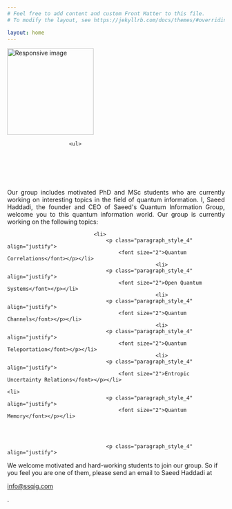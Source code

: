 ```yaml
---
# Feel free to add content and custom Front Matter to this file.
# To modify the layout, see https://jekyllrb.com/docs/themes/#overriding-theme-defaults

layout: home
---
```




<section id="about">
	<div class="container">
	  <div class="avatar">
		<img class="img-circle" src="{{ site.baseurl }}static/{{ site.avatar }}" alt="Responsive image" width="200" height="200">
	  </div>


                            
                        <ul>





<br><br><br><br>
 <p class="paragraph_style_4" align="justify">
Our group includes motivated PhD and MSc students who are currently working on interesting topics in the field of quantum information. I, Saeed Haddadi, the founder and CEO of Saeed's Quantum Information Group, welcome you to this quantum information world. Our group is currently working on the following topics: </p>


                                <li>
                                    <p class="paragraph_style_4" align="justify">
                                        <font size="2">Quantum Correlations</font></p></li>
					                                <li>
                                    <p class="paragraph_style_4" align="justify">
                                        <font size="2">Open Quantum Systems</font></p></li>
					                                <li>
                                    <p class="paragraph_style_4" align="justify">
                                        <font size="2">Quantum Channels</font></p></li>
					                                <li>
                                    <p class="paragraph_style_4" align="justify">
                                        <font size="2">Quantum Teleportation</font></p></li>
					                                <li>
                                    <p class="paragraph_style_4" align="justify">
                                        <font size="2">Entropic Uncertainty Relations</font></p></li>
										                                <li>
                                    <p class="paragraph_style_4" align="justify">
                                        <font size="2">Quantum Memory</font></p></li>
					

	

                                    <p class="paragraph_style_4" align="justify">
We welcome motivated and hard-working students to join our group. So if you feel you are one of them, please send an email to Saeed Haddadi at </p> <p><a href="mailto: info@ssqig.com">info@ssqig.com</a></p>.

